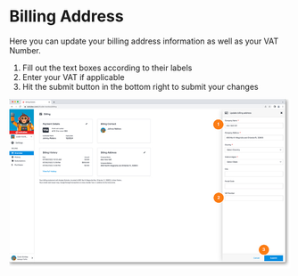 # Billing Address

Here you can update your billing address information as well as your VAT Number.

1. Fill out the text boxes according to their labels
2. Enter your VAT if applicable
3. Hit the submit button in the bottom right to submit your changes

<a href="../../../../images/settings-billing-address-lg.jpg" target="_blank"><img src="../../../../images/settings-billing-address.jpg" style="margin: auto; display: block"></a>
